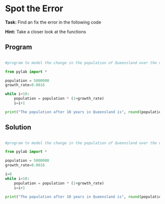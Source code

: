# Spot the Error

**Task:** Find an fix the error in the following code

**Hint:** Take a closer look at the functions

## Program
```python

#program to model the change in the population of Queensland over the next 10 years based on a growth rate of 1.6%

from pylab import *

population = 5000000
growth_rate=0.0016

while i<10:
    population = population * (1+growth_rate)
    i=i+1

print("The population after 10 years in Queensland is", round(population))

```

## Solution
```python

#program to model the change in the population of Queensland over the next 10 years based on a growth rate of 1.6%

from pylab import *

population = 5000000
growth_rate=0.0016

i=0
while i<10:
    population = population * (1+growth_rate)
    i=i+1

print("The population after 10 years in Queensland is", round(population))

```

